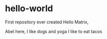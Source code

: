 # hello-world
First repository ever created
Hello Matrix,

Abel here, I like dogs and yoga 
I like to eat tacos 
